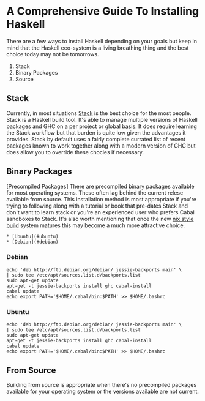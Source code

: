 # A Comprehensive Guide To Installing Haskell

There are a few ways to install Haskell depending on your goals but keep in mind that the Haskell eco-system is a living breathing thing and the best choice today may not be tomorrows.

  1. Stack
  2. Binary Packages
  3. Source

## Stack

Currently, in most situations [Stack](https://docs.haskellstack.org/en/stable/README/) is the best choice for the most people.  Stack is a Haskell build tool.  It's able to manage multiple versions of Haskell packages and GHC on a per project or global basis.  It does require learning the Stack workflow but that burden is quite low given the advantages it provides.  Stack by default uses a fairly complete currated list of recent packages known to work together along with a modern version of GHC but does allow you to override these chocies if necessary.

## Binary Packages

[Precompiled Packages] There are precompiled binary packages available for most operating systems.  These often lag behind the current relese available from source.  This installation method is most appropriate if you're trying to following along with a tutorial or book that pre-dates Stack and don't want to learn stack or you're an experienced user who prefers Cabal sandboxes to Stack.  It's also worth mentioning that once the new [nix style build](http://ezyang.com/nix-local-build.html) system matures this may become a much more attractive choice.

    * [Ubuntu](#ubuntu)
    * [Debian](#debian)

### Debian

```
echo 'deb http://ftp.debian.org/debian/ jessie-backports main' \
| sudo tee /etc/apt/sources.list.d/backports.list
sudo apt-get update 
apt-get -t jessie-backports install ghc cabal-install
cabal update 
echo export PATH='$HOME/.cabal/bin:$PATH' >> $HOME/.bashrc
```
### Ubuntu

```
echo 'deb http://ftp.debian.org/debian/ jessie-backports main' \
| sudo tee /etc/apt/sources.list.d/backports.list
sudo apt-get update 
apt-get -t jessie-backports install ghc cabal-install
cabal update 
echo export PATH='$HOME/.cabal/bin:$PATH' >> $HOME/.bashrc
```

## From Source

Building from source is appropriate when there's no precompiled packages available for your operating system or the versions available are not current.

